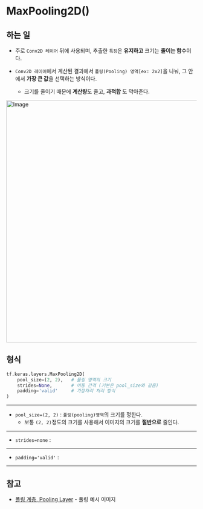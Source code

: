 # MaxPooling2D()

## 하는 일
- 주로 ``Conv2D 레이어`` 뒤에 사용되며, 추출한 ``특징``은 **유지하고** 크기는 **줄이는 함수**이다.
- ``Conv2D 레이어``에서 계산된 결과에서 ``풀링(Pooling) 영역[ex: 2x2]``을 나눠, 그 안에서 **가장 큰 값**을 선택하는 방식이다.

    - 크기를 줄이기 때문에 **계산량**도 줄고, **과적합** 도 막아준다.

<img width="640" alt="Image" src="https://github.com/user-attachments/assets/2c9f1412-0f3b-4ec0-9e69-9bffcd941b1e" />

## 형식
```python
tf.keras.layers.MaxPooling2D(
    pool_size=(2, 2),   # 풀링 영역의 크기
    strides=None,       # 이동 간격 (기본은 pool_size와 같음)
    padding='valid'     # 가장자리 처리 방식
)
```
*****
- ``pool_size=(2, 2)`` : ``풀링(pooling)영역``의 크기를 정한다.
    - 보통 ``(2, 2)``정도의 크기를 사용해서 이미지의 크기를 **절반으로** 줄인다.

*****
- ``strides=none`` :

*****
- ``padding='valid'`` :

*****

## 참고
- [폴링 계층, Pooling Layer](https://dsbook.tistory.com/79) - 풀링 예시 이미지